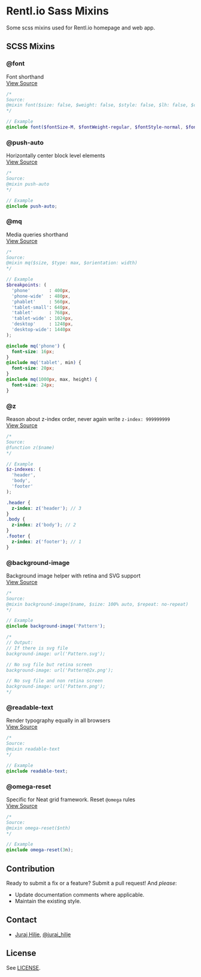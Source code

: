 Rentl.io Sass Mixins
==============

Some scss mixins used for Rentl.io homepage and web app.

## SCSS Mixins

### @font
Font shorthand
<br>
[View Source](https://github.com/Rentlio/sass-mixins/blob/master/mixins/_font.scss)
```scss
/*
Source:
@mixin font($size: false, $weight: false, $style: false, $lh: false, $colour: false)
*/

// Example
@include font($fontSize-M, $fontWeight-regular, $fontStyle-normal, $fontSpacing-paragraph, $black);
```
### @push-auto
Horizontally center block level elements
<br>
[View Source](https://github.com/Rentlio/sass-mixins/blob/master/mixins/_push-auto.scss)
```scss
/*
Source:
@mixin push-auto
*/

// Example
@include push-auto;
```

### @mq
Media queries shorthand
<br>
[View Source](https://github.com/Rentlio/sass-mixins/blob/master/mixins/_mq.scss)
```scss
/*
Source:
@mixin mq($size, $type: max, $orientation: width)
*/

// Example
$breakpoints: (
  'phone'       : 400px,
  'phone-wide'  : 480px,
  'phablet'     : 560px,
  'tablet-small': 640px,
  'tablet'      : 768px,
  'tablet-wide' : 1024px,
  'desktop'     : 1248px,
  'desktop-wide': 1440px
);

@include mq('phone') {
  font-size: 16px;
}
@include mq('tablet', min) {
  font-size: 20px;
}
@include mq(1000px, max, height) {
  font-size: 24px;
}
```

### @z
Reason about z-index order, never again write `z-index: 999999999`
<br>
[View Source](https://github.com/Rentlio/sass-mixins/blob/master/mixins/_z.scss)
```scss
/*
Source:
@function z($name)
*/

// Example
$z-indexes: (
  'header',
  'body',
  'footer'
);

.header {
  z-index: z('header'); // 3
}
.body {
  z-index: z('body'); // 2
}
.footer {
  z-index: z('footer'); // 1
}
```

### @background-image
Background image helper with retina and SVG support
<br>
[View Source](https://github.com/Rentlio/sass-mixins/blob/master/mixins/_background-image.scss)
```scss
/*
Source:
@mixin background-image($name, $size: 100% auto, $repeat: no-repeat)
*/

// Example
@include background-image('Pattern');

/*
// Output:
// If there is svg file
background-image: url('Pattern.svg');

// No svg file but retina screen
background-image: url('Pattern@2x.png');

// No svg file and non retina screen
background-image: url('Pattern.png');
*/
```

### @readable-text
Render typography equally in all browsers
<br>
[View Source](https://github.com/Rentlio/sass-mixins/blob/master/mixins/_readable-text.scss)
```scss
/*
Source:
@mixin readable-text
*/

// Example
@include readable-text;
```

### @omega-reset
Specific for Neat grid framework. Reset `@omega` rules
<br>
[View Source](https://github.com/Rentlio/sass-mixins/blob/master/mixins/_omega-reset.scss)
```scss
/*
Source:
@mixin omega-reset($nth)
*/

// Example
@include omega-reset(3n);
```

## Contribution

Ready to submit a fix or a feature? Submit a pull request! And _please_:

- Update documentation comments where applicable.
- Maintain the existing style.

## Contact

- [Juraj Hilje](https://github.com/jurajhilje), [@juraj_hilje](https://twitter.com/juraj_hilje)

## License
See [LICENSE](https://github.com/Rentlio/sass-mixins/blob/master/LICENSE.md).